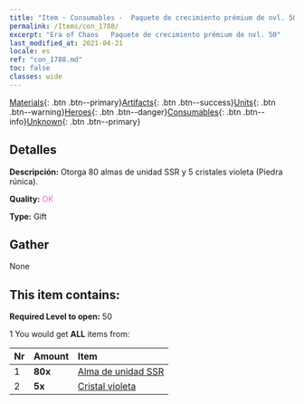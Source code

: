 ```yaml
---
title: "Item - Consumables -  Paquete de crecimiento prémium de nvl. 50"
permalink: /Items/con_1788/
excerpt: "Era of Chaos   Paquete de crecimiento prémium de nvl. 50"
last_modified_at: 2021-04-21
locale: es
ref: "con_1788.md"
toc: false
classes: wide
---
```

 [Materials](/es/Items/){: .btn .btn--primary}[Artifacts](/es/Items/Artifacts/){: .btn .btn--success}[Units](/es/Items/Units/){: .btn .btn--warning}[Heroes](/es/Items/Heroes/){: .btn .btn--danger}[Consumables](/es/Items/Consumables/){: .btn .btn--info}[Unknown](/es/Items/Unknown/){: .btn .btn--primary}

## Detalles
 **Descripción:** Otorga 80 almas de unidad SSR y 5 cristales violeta (Piedra rúnica).

 **Quality:** <span style="color: #DA70D6">OK</span>

 **Type:** Gift

## Gather

  None

## This item contains:

 **Required Level to open:** 50

 1 You would get **ALL** items  from:

  | Nr | Amount |     Item    |
  |:---|:-------|:------------|
  | 1 |  **80x** | [Alma de unidad SSR](/es/Items/con_535/) |  | 
  | 2 |  **5x** | [Cristal violeta](/es/Items/con_720/) |  | 
